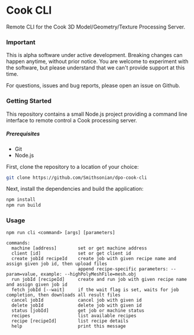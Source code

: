 # Cook CLI
Remote CLI for the Cook 3D Model/Geometry/Texture Processing Server.

### Important

This is alpha software under active development. Breaking changes can happen anytime, without prior notice.
You are welcome to experiment with the software, but please understand that we can't provide support at this time.

For questions, issues and bug reports, please open an issue on Github. 

### Getting Started

This repository contains a small Node.js project providing a command line interface to remote control
a Cook processing server.

##### Prerequisites
- Git
- Node.js


First, clone the repository to a location of your choice:

```bash
git clone https://github.com/Smithsonian/dpo-cook-cli
```

Next, install the dependencies and build the application:

```bash
npm install
npm run build
```

### Usage

```
npm run cli <command> [args] [parameters]

commands:
  machine [address]        set or get machine address
  client [id]              set or get client id
  create jobId recipeId    create job with given recipe name and assign given job id, then upload files
                           append recipe-specific parameters: --param=value, example: --highPolyMeshFile=mesh.obj
  run jobId [recipeId]     create and run job with given recipe name and assign given job id
  fetch jobId [--wait]     if the wait flag is set, waits for job completion, then downloads all result files
  cancel jobId             cancel job with given id
  delete jobId             delete job with given id
  status [jobId]           get job or machine status
  recipes                  list available recipes
  recipe [recipeId]        list recipe details
  help                     print this message

```